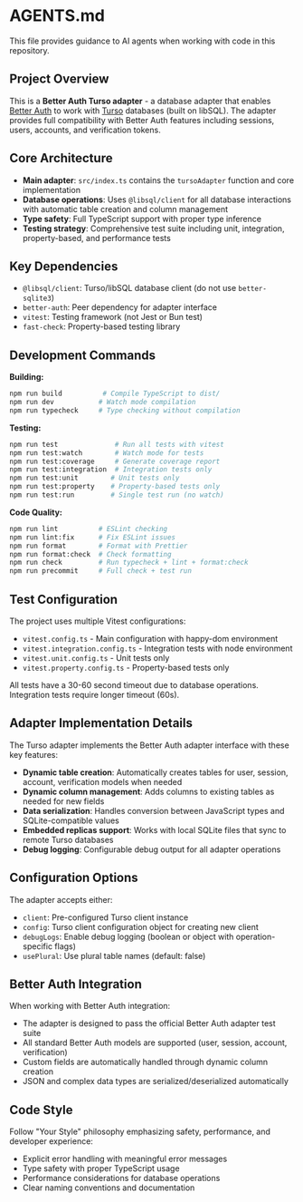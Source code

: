 # AGENTS.md

This file provides guidance to AI agents when working with code in this repository.

## Project Overview

This is a **Better Auth Turso adapter** - a database adapter that enables [Better Auth](https://better-auth.com) to work with [Turso](https://turso.tech/) databases (built on libSQL). The adapter provides full compatibility with Better Auth features including sessions, users, accounts, and verification tokens.

## Core Architecture

- **Main adapter**: `src/index.ts` contains the `tursoAdapter` function and core implementation
- **Database operations**: Uses `@libsql/client` for all database interactions with automatic table creation and column management
- **Type safety**: Full TypeScript support with proper type inference
- **Testing strategy**: Comprehensive test suite including unit, integration, property-based, and performance tests

## Key Dependencies

- `@libsql/client`: Turso/libSQL database client (do not use `better-sqlite3`)
- `better-auth`: Peer dependency for adapter interface
- `vitest`: Testing framework (not Jest or Bun test)
- `fast-check`: Property-based testing library

## Development Commands

**Building:**
```bash
npm run build          # Compile TypeScript to dist/
npm run dev           # Watch mode compilation
npm run typecheck     # Type checking without compilation
```

**Testing:**
```bash
npm run test              # Run all tests with vitest
npm run test:watch        # Watch mode for tests
npm run test:coverage     # Generate coverage report
npm run test:integration  # Integration tests only
npm run test:unit        # Unit tests only  
npm run test:property    # Property-based tests only
npm run test:run         # Single test run (no watch)
```

**Code Quality:**
```bash
npm run lint          # ESLint checking
npm run lint:fix      # Fix ESLint issues
npm run format        # Format with Prettier
npm run format:check  # Check formatting
npm run check         # Run typecheck + lint + format:check
npm run precommit     # Full check + test run
```

## Test Configuration

The project uses multiple Vitest configurations:
- `vitest.config.ts` - Main configuration with happy-dom environment
- `vitest.integration.config.ts` - Integration tests with node environment
- `vitest.unit.config.ts` - Unit tests only
- `vitest.property.config.ts` - Property-based tests only

All tests have a 30-60 second timeout due to database operations. Integration tests require longer timeout (60s).

## Adapter Implementation Details

The Turso adapter implements the Better Auth adapter interface with these key features:

- **Dynamic table creation**: Automatically creates tables for user, session, account, verification models when needed
- **Dynamic column management**: Adds columns to existing tables as needed for new fields
- **Data serialization**: Handles conversion between JavaScript types and SQLite-compatible values
- **Embedded replicas support**: Works with local SQLite files that sync to remote Turso databases
- **Debug logging**: Configurable debug output for all adapter operations

## Configuration Options

The adapter accepts either:
- `client`: Pre-configured Turso client instance
- `config`: Turso client configuration object for creating new client
- `debugLogs`: Enable debug logging (boolean or object with operation-specific flags)
- `usePlural`: Use plural table names (default: false)

## Better Auth Integration

When working with Better Auth integration:
- The adapter is designed to pass the official Better Auth adapter test suite
- All standard Better Auth models are supported (user, session, account, verification)
- Custom fields are automatically handled through dynamic column creation
- JSON and complex data types are serialized/deserialized automatically

## Code Style

Follow "Your Style" philosophy emphasizing safety, performance, and developer experience:
- Explicit error handling with meaningful error messages
- Type safety with proper TypeScript usage
- Performance considerations for database operations
- Clear naming conventions and documentation